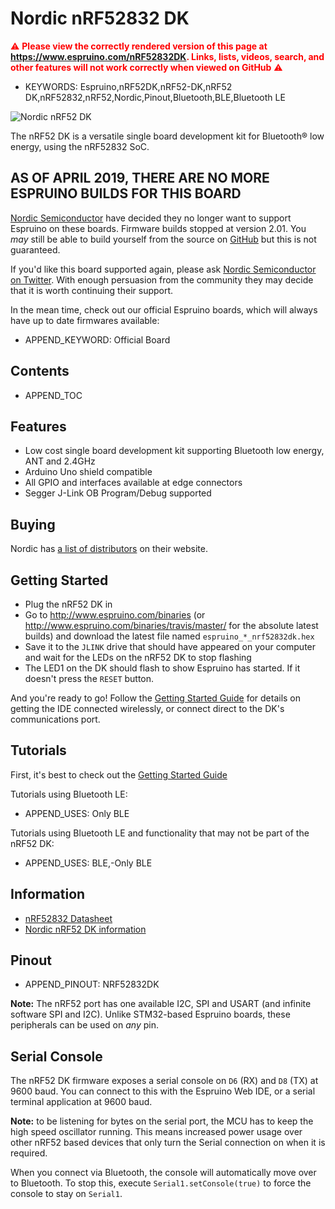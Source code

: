 <!--- Copyright (c) 2018 Gordon Williams, Pur3 Ltd. See the file LICENSE for copying permission. -->
Nordic nRF52832 DK
===================

<span style="color:red">:warning: **Please view the correctly rendered version of this page at https://www.espruino.com/nRF52832DK. Links, lists, videos, search, and other features will not work correctly when viewed on GitHub** :warning:</span>

* KEYWORDS: Espruino,nRF52DK,nRF52-DK,nRF52 DK,nRF52832,nRF52,Nordic,Pinout,Bluetooth,BLE,Bluetooth LE

![Nordic nRF52 DK](nRF52832DK/board.jpg)

The nRF52 DK is a versatile single board development kit for Bluetooth® low energy, using the nRF52832 SoC.


AS OF APRIL 2019, THERE ARE NO MORE ESPRUINO BUILDS FOR THIS BOARD
------------------------------------------------------------------

[Nordic Semiconductor](https://www.nordicsemi.com/) have decided they no longer want to support Espruino on these boards.
Firmware builds stopped at version 2.01. You *may* still be able to build yourself from the source on
[GitHub](http://github.com/espruino/Espruino) but this is not guaranteed.

If you'd like this board supported again, please ask [Nordic Semiconductor on Twitter](https://twitter.com/NordicTweets).
With enough persuasion from the community they may decide that it is worth continuing their support.

In the mean time, check out our official Espruino boards, which will always
have up to date firmwares available:

* APPEND_KEYWORD: Official Board


Contents
--------

* APPEND_TOC

Features
--------

* Low cost single board development kit supporting Bluetooth low energy, ANT and 2.4GHz
* Arduino Uno shield compatible
* All GPIO and interfaces available at edge connectors
* Segger J-Link OB Program/Debug supported


<a name="buy"></a>Buying
-----------------------

Nordic has [a list of distributors](http://www.nordicsemi.com/eng/Buy-Online?search_token=nRF52-DK)
on their website.


Getting Started<a name="firmware-updates"></a>
----------------

* Plug the nRF52 DK in
* Go to http://www.espruino.com/binaries (or http://www.espruino.com/binaries/travis/master/
  for the absolute latest builds) and download the latest file named `espruino_*_nrf52832dk.hex`
* Save it to the `JLINK` drive that should have appeared on your computer and wait for the LEDs on the nRF52 DK to stop flashing
* The LED1 on the DK should flash to show Espruino has started. If it doesn't press the `RESET` button.

And you're ready to go! Follow the [Getting Started Guide](/Quick+Start+BLE#nrf52832dk) for details
on getting the IDE connected wirelessly, or connect direct to the DK's communications port.


Tutorials
--------

First, it's best to check out the [Getting Started Guide](/Quick+Start+BLE#nrf52832dk)

Tutorials using Bluetooth LE:

* APPEND_USES: Only BLE

Tutorials using Bluetooth LE and functionality that may not be part of the nRF52 DK:

* APPEND_USES: BLE,-Only BLE


Information
-----------

* [nRF52832 Datasheet](/datasheets/nRF52832_PS_v1.0.pdf)
* [Nordic nRF52 DK information](https://www.nordicsemi.com/eng/Products/Bluetooth-low-energy/nRF52-DK)


Pinout
--------

* APPEND_PINOUT: NRF52832DK

**Note:** The nRF52 port has one available I2C, SPI and USART (and infinite software SPI and I2C).
Unlike STM32-based Espruino boards, these peripherals can be used on *any* pin.


Serial Console
---------------

The nRF52 DK firmware exposes a serial console on `D6` (RX) and `D8` (TX) at
9600 baud. You can connect to this with the Espruino Web IDE, or a serial
terminal application at 9600 baud.

**Note:** to be listening for bytes on the serial port, the MCU has to keep
the high speed oscillator running. This means increased power usage over other
nRF52 based devices that only turn the Serial connection on when it is required.

When you connect via Bluetooth, the console will automatically move over to Bluetooth. To
stop this, execute `Serial1.setConsole(true)` to force the console to stay on
`Serial1`.
